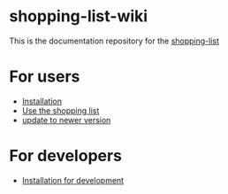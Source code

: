 # shopping-list-wiki
This is the documentation repository for the [shopping-list](https://github.com/MatthiasGwiozda/shopping-list)

# For users
- [Installation](user/installation.md)
- [Use the shopping list](user/usage.md)
- [update to newer version](user/update.md)

# For developers
- [Installation for development](developer/commonTasks/installation.md)